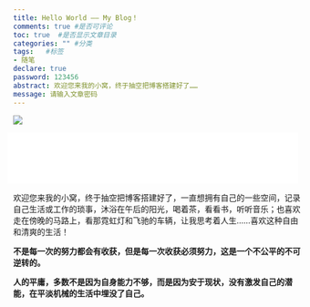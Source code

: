```yaml
---
title: Hello World —— My Blog！
comments: true #是否可评论
toc: true  #是否显示文章目录
categories: "" #分类
tags:   #标签
- 随笔
declare: true
password: 123456
abstract: 欢迎您来我的小窝，终于抽空把博客搭建好了……
message: 请输入文章密码
---
```

![](http://upload-images.jianshu.io/upload_images/3275724-8fea54b4fef2cec2.png?imageMogr2/auto-orient/strip%7CimageView2/2/w/1240)

<!-- more -->
<p><iframe frameborder="no" border="0" marginwidth="0" marginheight="0" width="510" height="90" src="//music.163.com/outchain/player?type=2&id=436514312&auto=0&height=66" style="margin-left: -10px;"></iframe><br>

欢迎您来我的小窝，终于抽空把博客搭建好了，一直想拥有自己的一些空间，记录自己生活或工作的琐事，沐浴在午后的阳光，喝着茶，看看书，听听音乐；也喜欢走在傍晚的马路上，看那霓虹灯和飞驰的车辆，让我思考着人生……喜欢这种自由和清爽的生活！

**不是每一次的努力都会有收获，但是每一次收获必须努力，这是一个不公平的不可逆转的。**

**人的平庸，多数不是因为自身能力不够，而是因为安于现状，没有激发自己的潜能，在平淡机械的生活中埋没了自己。**
